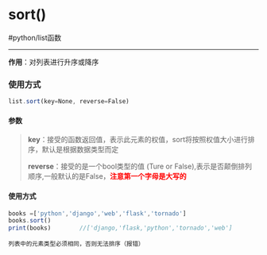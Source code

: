 # sort()
#python/list函数 

---

**作用**：对列表进行升序或降序

### 使用方式
```js
list.sort(key=None, reverse=False)
```

#### 参数
>**key**：接受的函数返回值，表示此元素的权值，sort将按照权值大小进行排序，默认是根据数据类型而定
>
>**reverse**：接受的是一个bool类型的值 (Ture or False),表示是否颠倒排列顺序,一般默认的是False，**<font color=red>注意第一个字母是大写的</font>**

#### 使用方式

```js
books =['python','django','web','flask','tornado']
books.sort()
print(books)		//['django,'flask,'python','tornado','web']
```

```ad-warning
列表中的元素类型必须相同，否则无法排序（报错）
```